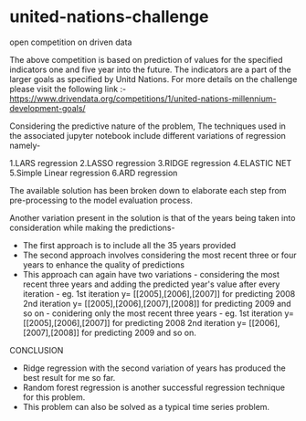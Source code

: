 # united-nations-challenge

open competition on driven data

The above competition is based on prediction of  values for the specified indicators one and five year into the future. The indicators are a part of the larger goals as specified by Unitd Nations. For more details on the challenge please visit the following link :- https://www.drivendata.org/competitions/1/united-nations-millennium-development-goals/

Considering the predictive nature of the problem, The techniques used in the associated jupyter notebook include different variations of regression namely-

1.LARS regression
2.LASSO regression
3.RIDGE regression
4.ELASTIC NET 
5.Simple Linear regression
6.ARD regression

The available solution has been broken down to elaborate each step from pre-processing to the model evaluation process. 

Another variation present in the solution is that of the years being taken into consideration while making the predictions-
- The first approach is to include all the 35 years provided
- The second approach involves considering the most recent three or four years to enhance the quality of predictions
- This approach can again have two variations 
      - considering the most recent three years and adding the predicted year's value after every iteration
                  - eg. 1st iteration y= [[2005],[2006],[2007]] for predicting 2008 
                       2nd iteration y= [[2005],[2006],[2007],[2008]] for predicting 2009 and so on
      - conidering only the most recent three years 
                  - eg. 1st iteration y= [[2005],[2006],[2007]] for predicting 2008
                       2nd iteration y= [[2006],[2007],[2008]] for predicting 2009 and so on.
                
 
CONCLUSION
- Ridge regression with the second variation of years has produced the best result for me so far.
- Random forest regression is another successful regression technique for this problem.
- This problem can also be solved as a typical time series problem. 
